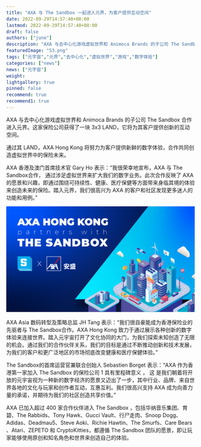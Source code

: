 ```yaml
---
title: "AXA 与 The Sandbox 一起进入元界，为客户提供互动空间"
date: 2022-09-29T14:57:40+08:00
lastmod: 2022-09-29T14:57:40+08:00
draft: false
authors: ["june"]
description: "AXA 与去中心化游戏虚拟世界和 Animoca Brands 的子公司 The Sandbox 合作进入元界。这家保险公司获得了一块 3x3 LAND，它将为其客户提供创新的互动空间。"
featuredImage: "53.png"
tags: ["元宇宙","元界","去中心化","虚拟世界","游戏","数字体验"]
categories: ["news"]
news: ["元宇宙"]
weight: 
lightgallery: true
pinned: false
recommend: true
recommend1: true
---
```




AXA 与去中心化游戏虚拟世界和 Animoca Brands 的子公司 The Sandbox 合作进入元界。这家保险公司获得了一块 3x3 LAND，它将为其客户提供创新的互动空间。

通过其 LAND，AXA Hong Kong 将努力为客户提供新鲜的数字体验，合作共同创造虚拟世界中的保险未来。

AXA 香港及澳门首席技术官 Gary Ho 表示：“我很荣幸地宣布，AXA 与 The Sandbox合作， 通过涉足虚拟世界来扩大我们的数字业务。此次合作反映了 AXA 的愿景和兴趣，即通过围绕可持续性、健康、医疗保健等方面带来身临其境的体验来创造未来的保险。踏入元界，我们很高兴为 AXA 的客户和社区发现更多迷人的功能和用例。”

![AXA 与 The Sandbox 一起进入元界，为客户提供互动空间](52.png)



AXA Asia 数码转型及策略总监 JH Tang 表示：“我们很自豪能成为香港保险业的先驱者与 The Sandbox合作。AXA Hong Kong 致力于通过展示各种创新的数字体验来连接世界。踏入元宇宙打开了文化协同的大门，为我们探索未知创造了无限的机会。通过我们的合作伙伴关系，我们的目标是通过不断推动创新和技术发展，为我们的客户和更广泛地区的市场彻底改变健康和医疗保健体验。”

The Sandbox的首席运营官兼联合创始人 Sebastien Borget 表示：“AXA 作为香港第一家加入 The Sandbox 的保险公司 1 具有里程碑意义 ， 这 是我们朝着将开放的元宇宙视为一种新的数字经济的愿景又迈出了一步，其中行业、品牌、来自世界各地的文化与玩家和创作者互动，互惠互利。我们很高兴支持 AXA 成为向善力量的承诺，并期待为我们的社区创造共享价值。”

AXA 已加入超过 400 家合作伙伴进入 The Sandbox ，包括华纳音乐集团、育碧、The Rabbids、Tony Hawk、Gucci Vault、行尸走肉、Snoop Dogg、Adidas、Deadmau5、Steve Aoki、Richie Hawtin、The Smurfs、Care Bears 、Atari、ZEPETO 和 CryptoKitties，都遵循 The Sandbox 团队的愿景，即让玩家能够使用原创和知名角色和世界来创造自己的体验。